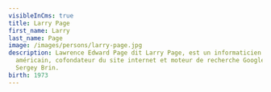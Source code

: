 ```yaml
---
visibleInCms: true
title: Larry Page
first_name: Larry
last_name: Page
image: /images/persons/larry-page.jpg
description: Lawrence Edward Page dit Larry Page, est un informaticien
  américain, cofondateur du site internet et moteur de recherche Google avec
  Sergey Brin.
birth: 1973
---
```


